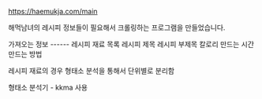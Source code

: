 https://haemukja.com/main

해먹남녀의 레시피 정보들이 필요해서 크롤링하는 프로그램을 만들었습니다.


가져오는 정보 ------
레시피 재료 목록
레시피 제목
레시피 부제목
칼로리
만드는 시간
만드는 방법

레시피 재료의 경우 형태소 분석을 통해서 단위별로 분리함

형태소 분석기 - kkma 사용
